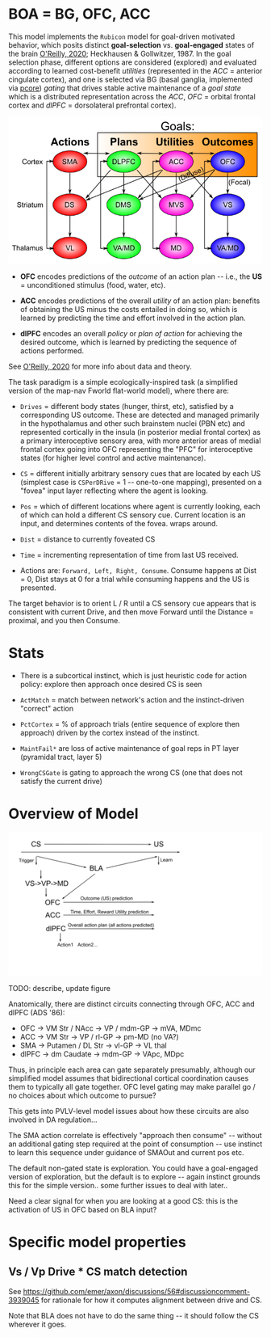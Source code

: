 # BOA = BG, OFC, ACC

This model implements the `Rubicon` model for goal-driven motivated behavior, which posits distinct  **goal-selection** vs. **goal-engaged** states of the brain [O'Reilly, 2020](https://ccnlab.org/papers/OReilly20.pdf); Heckhausen & Gollwitzer, 1987.  In the goal selection phase, different options are considered (explored) and evaluated according to learned cost-benefit *utilities* (represented in the *ACC* = anterior cingulate cortex), and one is selected via BG (basal ganglia, implemented via [pcore](https://github.com/emer/axon/tree/master/pcore)) *gating* that drives stable active maintenance of a *goal state* which is a distributed representation across the *ACC*, *OFC* = orbital frontal cortex and *dlPFC* = dorsolateral prefrontal cortex).

![BOA Areas](figs/fig_bg_loops_spiral_goals.png?raw=true "BOA Brain areas representing different aspect of a Goal")

* **OFC** encodes predictions of the *outcome* of an action plan -- i.e., the **US** = unconditioned stimulus (food, water, etc).

* **ACC** encodes predictions of the overall *utility* of an action plan: benefits of obtaining the US minus the costs entailed in doing so, which is learned by predicting the time and effort involved in the action plan.

* **dlPFC** encodes an overall *policy* or *plan of action* for achieving the desired outcome, which is learned by predicting the sequence of actions performed.

See [O'Reilly, 2020](https://ccnlab.org/papers/OReilly20.pdf) for more info about data and theory.

The task paradigm is a simple ecologically-inspired task (a simplified version of the map-nav Fworld flat-world model), where there are:

* `Drives` = different body states (hunger, thirst, etc), satisfied by a corresponding US outcome.  These are detected and managed primarily in the hypothalamus and other such brainstem nuclei (PBN etc) and represented cortically in the insula (in posterior medial frontal cortex) as a primary interoceptive sensory area, with more anterior areas of medial frontal cortex going into OFC representing the "PFC" for interoceptive states (for higher level control and active maintenance).

* `CS` = different initially arbitrary sensory cues that are located by each US (simplest case is `CSPerDRive` = 1 -- one-to-one mapping), presented on a "fovea" input layer reflecting where the agent is looking.

* `Pos` = which of different locations where agent is currently looking, each of which can hold a different CS sensory cue.  Current location is an input, and determines contents of the fovea.  wraps around.

* `Dist` = distance to currently foveated CS

* `Time` = incrementing representation of time from last US received.

* Actions are: `Forward, Left, Right, Consume`.  Consume happens at Dist = 0, Dist stays at 0 for a trial while consuming happens and the US is presented.

The target behavior is to orient L / R until a CS sensory cue appears that is consistent with current Drive, and then move Forward until the Distance = proximal, and you then Consume.

# Stats

* There is a subcortical instinct, which is just heuristic code for action policy: explore then approach once desired CS is seen

* `ActMatch` = match between network's action and the instinct-driven "correct" action

* `PctCortex` = % of approach trials (entire sequence of explore then approach) driven by the cortex instead of the instinct.

* `MaintFail*` are loss of active maintenance of goal reps in PT layer (pyramidal tract, layer 5)

* `WrongCSGate` is gating to approach the wrong CS (one that does not satisfy the current drive)


# Overview of Model

![BOA Bridging Logic](figs/fig_boa_rubicon_logic.png?raw=true "Overall Time Bridging Logic")

TODO: describe, update figure

Anatomically, there are distinct circuits connecting through OFC, ACC and dlPFC (ADS '86):

* OFC -> VM Str / NAcc -> VP / mdm-GP -> mVA, MDmc
* ACC -> VM Str -> VP / rl-GP -> pm-MD (no VA?)
* SMA -> Putamen / DL Str -> vl-GP -> VL thal
* dlPFC -> dm Caudate -> mdm-GP -> VApc, MDpc

Thus, in principle each area can gate separately presumably, although our simplified model assumes that bidirectional cortical coordination causes them to typically all gate together.  OFC level gating may make parallel go / no choices about which outcome to pursue?

This gets into PVLV-level model issues about how these circuits are also involved in DA regulation...

The SMA action correlate is effectively "approach then consume" -- without an additional gating step required at the point of consumption -- use instinct to learn this sequence under guidance of SMAOut and current pos etc.

The default non-gated state is exploration.  You could have a goal-engaged version of exploration, but the default is to explore -- again instinct grounds this for the simple version..  some further issues to deal with later..

Need a clear signal for when you are looking at a good CS: this is the activation of US in OFC based on BLA input?

# Specific model properties

## Vs / Vp Drive * CS match detection

See https://github.com/emer/axon/discussions/56#discussioncomment-3939045 for rationale for how it computes alignment between drive and CS.

Note that BLA does not have to do the same thing -- it should follow the CS wherever it goes.




